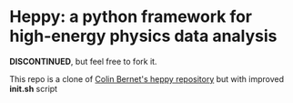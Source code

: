# Heppy: a python framework for high-energy physics data analysis

**DISCONTINUED**, but feel free to fork it.

This repo is a clone of [Colin Bernet's heppy repository](https://github.com/cbernet/heppy) but with improved __init.sh__ script
